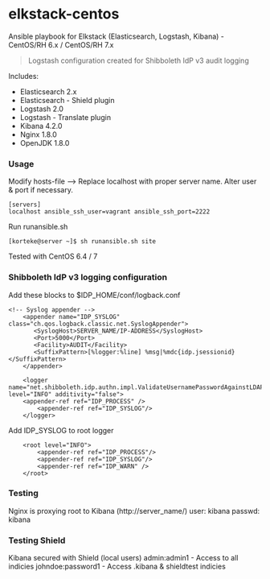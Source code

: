 # elkstack-centos
Ansible playbook for Elkstack (Elasticsearch, Logstash, Kibana) - CentOS/RH 6.x / CentOS/RH 7.x
>Logstash configuration created for Shibboleth IdP v3 audit logging

Includes:
- Elasticsearch 2.x
- Elasticsearch - Shield plugin
- Logstash 2.0
- Logstash - Translate plugin
- Kibana 4.2.0
- Nginx 1.8.0
- OpenJDK 1.8.0

### Usage
Modify hosts-file --> Replace localhost with proper server name. Alter user & port if necessary.
````
[servers]
localhost ansible_ssh_user=vagrant ansible_ssh_port=2222
````
Run runansible.sh
```
[korteke@server ~]$ sh runansible.sh site
```

Tested with CentOS 6.4 / 7

### Shibboleth IdP v3 logging configuration

Add these blocks to $IDP_HOME/conf/logback.conf
```
<!-- Syslog appender -->
	<appender name="IDP_SYSLOG" class="ch.qos.logback.classic.net.SyslogAppender">
	   <SyslogHost>SERVER_NAME/IP-ADDRESS</SyslogHost>
	   <Port>5000</Port>
	   <Facility>AUDIT</Facility>
	   <SuffixPattern>[%logger:%line] %msg|%mdc{idp.jsessionid}</SuffixPattern>
	</appender>
```

```
    <logger name="net.shibboleth.idp.authn.impl.ValidateUsernamePasswordAgainstLDAP" level="INFO" additivity="false">
	<appender-ref ref="IDP_PROCESS" />
        <appender-ref ref="IDP_SYSLOG"/>
    </logger>
```

Add IDP_SYSLOG to root logger
```
    <root level="INFO">
        <appender-ref ref="IDP_PROCESS"/>
        <appender-ref ref="IDP_SYSLOG"/>
        <appender-ref ref="IDP_WARN" />
    </root>
```

### Testing
Nginx is proxying root to Kibana (http://server_name/)
user: kibana
passwd: kibana

### Testing Shield
Kibana secured with Shield (local users)
admin:admin1 - Access to all indicies
johndoe:password1 - Access .kibana & shieldtest indicies
